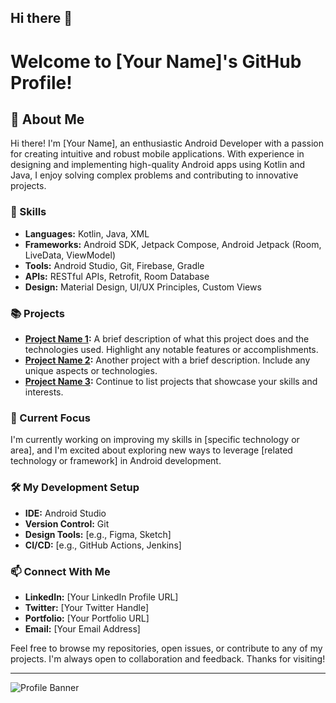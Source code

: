 ## Hi there 👋

# Welcome to [Your Name]'s GitHub Profile!

## 👋 About Me

Hi there! I'm [Your Name], an enthusiastic Android Developer with a passion for creating intuitive and robust mobile applications. With experience in designing and implementing high-quality Android apps using Kotlin and Java, I enjoy solving complex problems and contributing to innovative projects.

### 🔧 Skills

- **Languages:** Kotlin, Java, XML
- **Frameworks:** Android SDK, Jetpack Compose, Android Jetpack (Room, LiveData, ViewModel)
- **Tools:** Android Studio, Git, Firebase, Gradle
- **APIs:** RESTful APIs, Retrofit, Room Database
- **Design:** Material Design, UI/UX Principles, Custom Views

### 📚 Projects

- **[Project Name 1](link-to-project):** A brief description of what this project does and the technologies used. Highlight any notable features or accomplishments.
- **[Project Name 2](link-to-project):** Another project with a brief description. Include any unique aspects or technologies.
- **[Project Name 3](link-to-project):** Continue to list projects that showcase your skills and interests.

### 🌱 Current Focus

I'm currently working on improving my skills in [specific technology or area], and I'm excited about exploring new ways to leverage [related technology or framework] in Android development.

### 🛠️ My Development Setup

- **IDE:** Android Studio
- **Version Control:** Git
- **Design Tools:** [e.g., Figma, Sketch]
- **CI/CD:** [e.g., GitHub Actions, Jenkins]

### 📫 Connect With Me

- **LinkedIn:** [Your LinkedIn Profile URL]
- **Twitter:** [Your Twitter Handle]
- **Portfolio:** [Your Portfolio URL]
- **Email:** [Your Email Address]

Feel free to browse my repositories, open issues, or contribute to any of my projects. I'm always open to collaboration and feedback. Thanks for visiting!

---

![Profile Banner](link-to-profile-banner-image) <!-- Optional: Add a profile banner image if you have one -->



<!--
**jay7sir/jay7sir** is a ✨ _special_ ✨ repository because its `README.md` (this file) appears on your GitHub profile.

Here are some ideas to get you started:

- 🔭 I’m currently working on ...
- 🌱 I’m currently learning ...
- 👯 I’m looking to collaborate on ...
- 🤔 I’m looking for help with ...
- 💬 Ask me about ...
- 📫 How to reach me: ...
- 😄 Pronouns: ...
- ⚡ Fun fact: ...
-->
